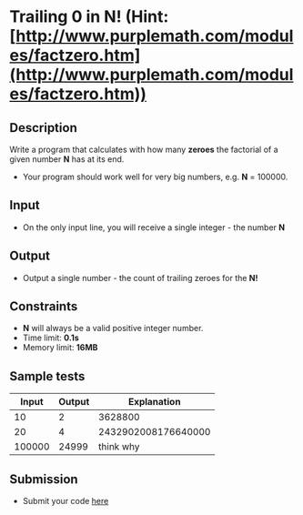 # Trailing 0 in N! (Hint: [http://www.purplemath.com/modules/factzero.htm](http://www.purplemath.com/modules/factzero.htm))

## Description
Write a program that calculates with how many **zeroes** the factorial of a given number **N** has at its end.
  - Your program should work well for very big numbers, e.g. **N** = 100000.
  
## Input
- On the only input line, you will receive a single integer - the number **N**

## Output
- Output a single number - the count of trailing zeroes for the **N!**

## Constraints
- **N** will always be a valid positive integer number.
- Time limit: **0.1s**
- Memory limit: **16MB**

## Sample tests

|     Input      |     Output     |     Explanation     |
|----------------|----------------|---------------------|
| 10             | 2              | 3628800             |
| 20             | 4              | 2432902008176640000 |
| 100000         | 24999          | think why           |

## Submission
- Submit your code [here](http://bgcoder.com/Contests/Compete/Index/312#15)

